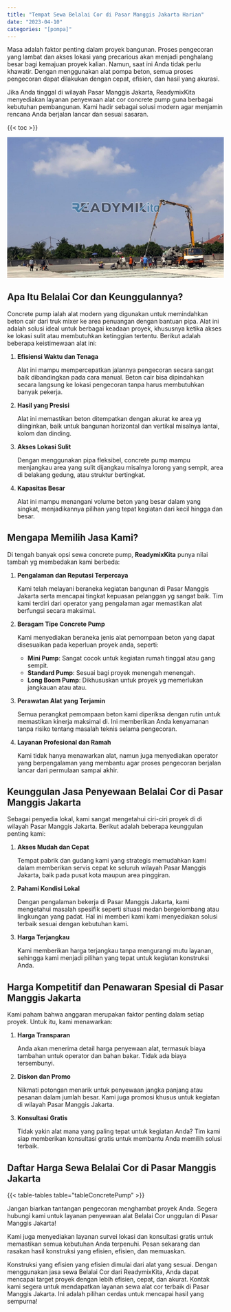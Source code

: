 ```yaml
---
title: "Tempat Sewa Belalai Cor di Pasar Manggis Jakarta Harian"
date: "2023-04-10"
categories: "[pompa]"
---
```


Masa adalah faktor penting dalam proyek bangunan. Proses pengecoran yang lambat dan akses lokasi yang precarious akan menjadi penghalang besar bagi kemajuan proyek kalian. Namun, saat ini Anda tidak perlu khawatir. Dengan menggunakan alat pompa beton, semua proses pengecoran dapat dilakukan dengan cepat, efisien, dan hasil yang akurasi.

Jika Anda tinggal di wilayah Pasar Manggis Jakarta, ReadymixKita menyediakan layanan penyewaan alat cor concrete pump guna berbagai kebutuhan pembangunan. Kami hadir sebagai solusi modern agar menjamin rencana Anda berjalan lancar dan sesuai sasaran.

{{< toc >}}

![Tempat Sewa Belalai Cor di Pasar Manggis Jakarta Harian](/images/pompa/sewa-pompa-08.jpg)

## Apa Itu Belalai Cor dan Keunggulannya?

Concrete pump ialah alat modern yang digunakan untuk memindahkan beton cair dari truk mixer ke area penuangan dengan bantuan pipa. Alat ini adalah solusi ideal untuk berbagai keadaan proyek, khususnya ketika akses ke lokasi sulit atau membutuhkan ketinggian tertentu. Berikut adalah beberapa keistimewaan alat ini:

1. **Efisiensi Waktu dan Tenaga**

   Alat ini mampu mempercepatkan jalannya pengecoran secara sangat baik dibandingkan pada cara manual. Beton cair bisa dipindahkan secara langsung ke lokasi pengecoran tanpa harus membutuhkan banyak pekerja.

2. **Hasil yang Presisi**

   Alat ini memastikan beton ditempatkan dengan akurat ke area yg diinginkan, baik untuk bangunan horizontal dan vertikal misalnya lantai, kolom dan dinding.

3. **Akses Lokasi Sulit**

   Dengan menggunakan pipa fleksibel, concrete pump mampu menjangkau area yang sulit dijangkau misalnya lorong yang sempit, area di belakang gedung, atau struktur bertingkat.

4. **Kapasitas Besar**

   Alat ini mampu menangani volume beton yang besar dalam yang singkat, menjadikannya pilihan yang tepat kegiatan dari kecil hingga dan besar.

## Mengapa Memilih Jasa Kami?

Di tengah banyak opsi sewa concrete pump, **ReadymixKita** punya nilai tambah yg membedakan kami berbeda:

1. **Pengalaman dan Reputasi Terpercaya**

   Kami telah melayani beraneka kegiatan bangunan di Pasar Manggis Jakarta serta mencapai tingkat kepuasan pelanggan yg sangat baik. Tim kami terdiri dari operator yang pengalaman agar memastikan alat berfungsi secara maksimal.

2. **Beragam Tipe Concrete Pump**

   Kami menyediakan beraneka jenis alat pemompaan beton yang dapat disesuaikan pada keperluan proyek anda, seperti:
   - **Mini Pump**: Sangat cocok untuk kegiatan rumah tinggal atau gang sempit.
   - **Standard Pump**: Sesuai bagi proyek menengah menengah.
   - **Long Boom Pump**: Dikhususkan untuk proyek yg memerlukan jangkauan atau atau.

3. **Perawatan Alat yang Terjamin**

   Semua perangkat pemompaan beton kami diperiksa dengan rutin untuk memastikan kinerja maksimal di. Ini memberikan Anda kenyamanan tanpa risiko tentang masalah teknis selama pengecoran.

4. **Layanan Profesional dan Ramah**

   Kami tidak hanya menawarkan alat, namun juga menyediakan operator yang berpengalaman yang membantu agar proses pengecoran berjalan lancar dari permulaan sampai akhir.

## Keunggulan Jasa Penyewaan Belalai Cor di Pasar Manggis Jakarta

Sebagai penyedia lokal, kami sangat mengetahui ciri-ciri proyek di di wilayah Pasar Manggis Jakarta. Berikut adalah beberapa keunggulan penting kami:

1. **Akses Mudah dan Cepat**

   Tempat pabrik dan gudang kami yang strategis memudahkan kami dalam memberikan servis cepat ke seluruh wilayah Pasar Manggis Jakarta, baik pada pusat kota maupun area pinggiran.

2. **Pahami Kondisi Lokal**

   Dengan pengalaman bekerja di Pasar Manggis Jakarta, kami mengetahui masalah spesifik seperti situasi medan bergelombang atau lingkungan yang padat. Hal ini memberi kami kami menyediakan solusi terbaik sesuai dengan kebutuhan kami.

3. **Harga Terjangkau**

   Kami memberikan harga terjangkau tanpa mengurangi mutu layanan, sehingga kami menjadi pilihan yang tepat untuk kegiatan konstruksi Anda.

## Harga Kompetitif dan Penawaran Spesial di Pasar Manggis Jakarta

Kami paham bahwa anggaran merupakan faktor penting dalam setiap proyek. Untuk itu, kami menawarkan:

1. **Harga Transparan**

   Anda akan menerima detail harga penyewaan alat, termasuk biaya tambahan untuk operator dan bahan bakar. Tidak ada biaya tersembunyi.

2. **Diskon dan Promo**

   Nikmati potongan menarik untuk penyewaan jangka panjang atau pesanan dalam jumlah besar. Kami juga promosi khusus untuk kegiatan di wilayah Pasar Manggis Jakarta.

3. **Konsultasi Gratis**

   Tidak yakin alat mana yang paling tepat untuk kegiatan Anda? Tim kami siap memberikan konsultasi gratis untuk membantu Anda memilih solusi terbaik.

## Daftar Harga Sewa Belalai Cor di Pasar Manggis Jakarta

{{< table-tables table="tableConcretePump" >}}

Jangan biarkan tantangan pengecoran menghambat proyek Anda. Segera hubungi kami untuk layanan penyewaan alat Belalai Cor unggulan di Pasar Manggis Jakarta!

Kami juga menyediakan layanan survei lokasi dan konsultasi gratis untuk memastikan semua kebutuhan Anda terpenuhi. Pesan sekarang dan rasakan hasil konstruksi yang efisien, efisien, dan memuaskan.

Konstruksi yang efisien yang efisien dimulai dari alat yang sesuai. Dengan menggunakan jasa sewa Belalai Cor dari ReadymixKita, Anda dapat mencapai target proyek dengan lebih efisien, cepat, dan akurat. Kontak kami segera untuk mendapatkan layanan sewa alat cor terbaik di Pasar Manggis Jakarta. Ini adalah pilihan cerdas untuk mencapai hasil yang sempurna!